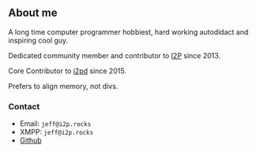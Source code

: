 
## About me

A long time computer programmer hobbiest, hard working autodidact and inspiring cool guy.

Dedicated community member and contributor to [I2P](https://geti2p.net) since 2013.

Core Contributor to [i2pd](http://i2pd.website) since 2015.

Prefers to align memory, not divs.

### Contact

* Email:  `jeff@i2p.rocks`
* XMPP:   `jeff@i2p.rocks`
* [Github](https://github.com/majestrate)
